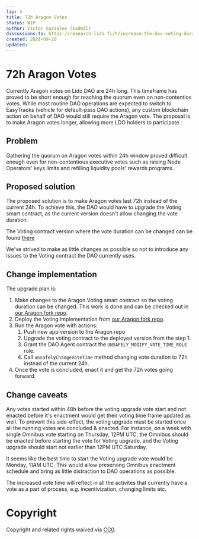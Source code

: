 ```yaml
---
lip: 4
title: 72h Aragon Votes
status: WIP
author: Victor Suzdalev (kadmil)
discussions-to: https://research.lido.fi/t/increase-the-dao-voting-duration/1048
created: 2021-09-28
updated: -
---
```


# 72h Aragon Votes

Currently Aragon votes on Lido DAO are 24h long. This timeframe has proved to be short enough for reaching the quorum even on non-contentios votes. While most routine DAO operations are expected to switch to EasyTracks (vehicle for default-pass DAO actions), any custom blockchain action on behalf of DAO would still require the Aragon vote. The proposal is to make Aragon votes longer, allowing more LDO holders to participate.

## Problem

Gathering the quorum on Aragon votes within 24h window proved difficult enough even for non-contentious executive votes such as raising Node Operators' keys limits and refilling liquidity pools' rewards programs.

## Proposed solution

The proposed solution is to make Aragon votes last 72h instead of the current 24h. To achieve this, the DAO would have to upgrade the Voting smart contract, as the current version doesn't allow changing the vote duration.

The Voting contract version where the vote duration can be changed can be found [there](https://github.com/lidofinance/aragon-apps/blob/8c46da8704d0011c42ece2896dbf4aeee069b84a/apps/voting/contracts/Voting.sol)

We've strived to make as little changes as possible so not to introduce any issues to the Voting contract the DAO currently uses.

## Change implementation

The upgrade plan is:
1. Make changes to the Aragon Voting smart contract so the voting duration can be changed. This work is done and can be checked out in [our Aragon fork repo](https://github.com/lidofinance/aragon-apps/blob/8c46da8704d0011c42ece2896dbf4aeee069b84a/apps/voting/contracts/Voting.sol).
1. Deploy the Voting implementation from [our Aragon fork repo](https://github.com/lidofinance/aragon-apps/blob/8c46da8704d0011c42ece2896dbf4aeee069b84a/apps/voting/contracts/Voting.sol).
2. Run the Aragon vote with actions:
   1. Push new app version to the Aragon repo
   2. Upgrade the voting contract to the deployed version from the step 1.
   3. Grant the DAO Agent contract the `UNSAFELY_MODIFY_VOTE_TIME_ROLE` role.
   4. Call `unsafelyChangeVoteTime` method changing vote duration to 72h instead of the current 24h.
3. Once the vote is concluded, enact it and get the 72h votes going forward.

## Change caveats

Any votes started within 48h before the voting upgrade vote start and not enacted before it's enactment would get their voting time frame updated as well. To prevent this side-effect, the voting upgrade must be started once all the running votes are concluded & enacted.
For instance, on a week with single Omnibus vote starting on Thursday, 12PM UTC, the Omnibus should be enacted before starting the vote for Voting upgrade, and the Voting upgrade should start not earlier than 12PM UTC Saturday.

It seems like the best time to start the Voting upgrade vote would be Monday, 11AM UTC. This would allow preserving Omnibus enactment schedule and bring as little distraction to DAO operations as possible.

The increased vote time will reflect in all the activites that currently have a vote as a part of process, e.g. incentivization, changing limits etc.

# Copyright

Copyright and related rights waived via [CC0](https://creativecommons.org/publicdomain/zero/1.0/).
